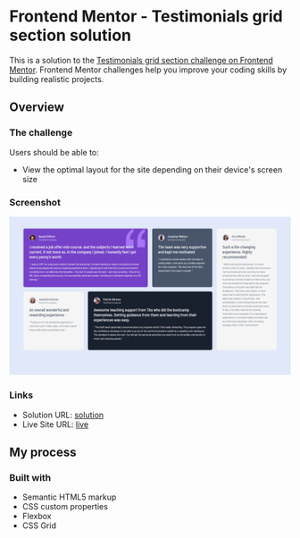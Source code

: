 # Frontend Mentor - Testimonials grid section solution

This is a solution to the [Testimonials grid section challenge on Frontend Mentor](https://www.frontendmentor.io/challenges/testimonials-grid-section-Nnw6J7Un7). Frontend Mentor challenges help you improve your coding skills by building realistic projects. 



## Overview

### The challenge

Users should be able to:

- View the optimal layout for the site depending on their device's screen size

### Screenshot

![](./images/2022-08-01%20(1).png)


### Links

- Solution URL: [solution](https://github.com/ramakrishnagarlapati/testimonials-grid-section)
- Live Site URL: [live](https://ramakrishnagarlapati.github.io/testimonials-grid-section/)

## My process

### Built with

- Semantic HTML5 markup
- CSS custom properties
- Flexbox
- CSS Grid


